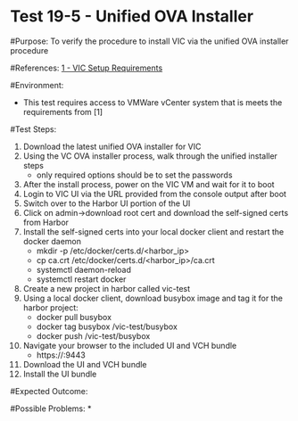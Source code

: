 Test 19-5 - Unified OVA Installer
=======

#Purpose:
To verify the procedure to install VIC via the unified OVA installer procedure

#References:
[1 - VIC Setup Requirements](https://vmware.github.io/vic-product/assets/files/html/latest/vic_installation/vic_installation_prereqs.html)

#Environment:
* This test requires access to VMWare vCenter system that is meets the requirements from [1]

#Test Steps:
1. Download the latest unified OVA installer for VIC
2. Using the VC OVA installer process, walk through the unified installer steps
    - only required options should be to set the passwords
3. After the install process, power on the VIC VM and wait for it to boot
4. Login to VIC UI via the URL provided from the console output after boot
5. Switch over to the Harbor UI portion of the UI
6. Click on admin->download root cert and download the self-signed certs from Harbor
7. Install the self-signed certs into your local docker client and restart the docker daemon
    - mkdir -p /etc/docker/certs.d/<harbor_ip>
    - cp ca.crt  /etc/docker/certs.d/<harbor_ip>/ca.crt
    - systemctl daemon-reload
    - systemctl restart docker
8. Create a new project in harbor called vic-test
9. Using a local docker client, download busybox image and tag it for the harbor project:
    - docker pull busybox
    - docker tag busybox <harbor-ip>/vic-test/busybox
    - docker push <harbor-ip>/vic-test/busybox
10. Navigate your browser to the included UI and VCH bundle
    - https://<VIC-IP>:9443
11. Download the UI and VCH bundle
12. Install the UI bundle 

#Expected Outcome:


#Possible Problems:
* 